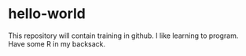 # hello-world
This repository will contain training in github.
I like learning to program. Have some R in my backsack.
